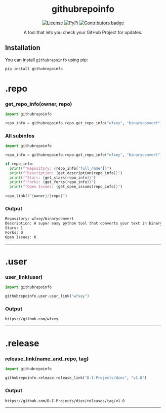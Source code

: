 
<div align="center">
  
# githubrepoinfo

[![License](https://img.shields.io/badge/License-MIT-blue)](https://github.com/wfxey/githubrepoinfo#license)  [![PyPi](https://img.shields.io/badge/PyPi%20Link-FFFF00)](https://pypi.org/project/githubrepoinfo/)  <a href="https://github.com/wfxey/githubrepoinfo/blob/master/CONTRIBUTING.md"><img src="https://img.shields.io/github/contributors-anon/wfxey/githubrepoinfo" alt="Contributors badge" /></a>  

A tool that lets you check your GitHub Project for updates.

</div>

## Installation

You can install `githubrepoinfo` using pip:

```bash
pip install githubrepoinfo
```
# .repo

### get_repo_info(owner, repo)

```python
import githubrepoinfo

repo_info = githubrepoinfo.repo.get_repo_info("wfxey", "binaryconvert")
```

### All subinfos

```python
import githubrepoinfo

repo_info = githubrepoinfo.repo.get_repo_info("wfxey", "binaryconvert")

if repo_info:
  print(f"Repository: {repo_info['full_name']}")
  print(f"Description: {get_description(repo_info)}")
  print(f"Stars: {get_stars(repo_info)}")
  print(f"Forks: {get_forks(repo_info)}")
  print(f"Open Issues: {get_open_issues(repo_info)}")
    
repo_link(f"{owner}/{repo}")
```

### Output 

```bash
Repository: wfxey/binaryconvert
Description: A super easy python tool that converts your text in binary language 8x Bit
Stars: 1
Forks: 0
Open Issues: 0
```
<hr>

# .user

### user_link(user)

```python
import githubrepoinfo 

githubrepoinfo.user.user_link("wfxey")
```
### Output
```bash
https://github.com/wfxey
```

<hr>

# .release

### release_link(name_and_repo, tag)

```python
import githubrepoinfo 

githubrepoinfo.release.release_link("D-I-Projects/diec", "v1.0")
```
### Output 
```bash
https://github.com/D-I-Projects/diec/releases/tag/v1.0
```

<hr>

